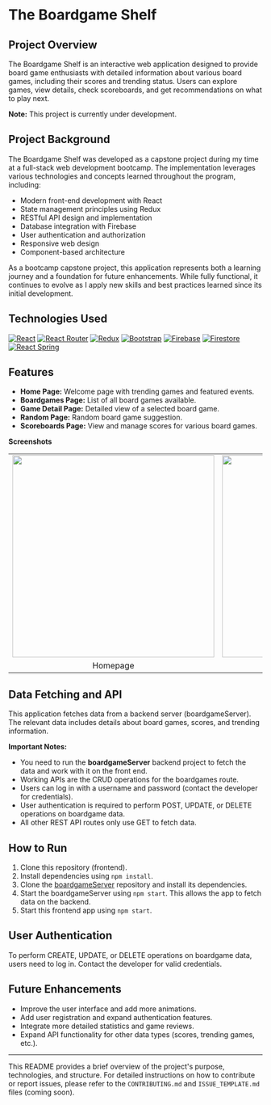 # The Boardgame Shelf

## Project Overview

The Boardgame Shelf is an interactive web application designed to provide board game enthusiasts with detailed information about various board games, including their scores and trending status. Users can explore games, view details, check scoreboards, and get recommendations on what to play next.

**Note:** This project is currently under development.

## Project Background

The Boardgame Shelf was developed as a capstone project during my time at a full-stack web development bootcamp. The implementation leverages various technologies and concepts learned throughout the program, including:

- Modern front-end development with React
- State management principles using Redux
- RESTful API design and implementation
- Database integration with Firebase
- User authentication and authorization
- Responsive web design
- Component-based architecture

As a bootcamp capstone project, this application represents both a learning journey and a foundation for future enhancements. While fully functional, it continues to evolve as I apply new skills and best practices learned since its initial development.

## Technologies Used

[![React](https://img.shields.io/badge/React-20232A?style=for-the-badge&logo=react&logoColor=61DAFB)](https://reactjs.org/)
[![React Router](https://img.shields.io/badge/React_Router-CA4245?style=for-the-badge&logo=react-router&logoColor=white)](https://reactrouter.com/)
[![Redux](https://img.shields.io/badge/Redux_Toolkit-593D88?style=for-the-badge&logo=redux&logoColor=white)](https://redux-toolkit.js.org/)
[![Bootstrap](https://img.shields.io/badge/Reactstrap-7952B3?style=for-the-badge&logo=bootstrap&logoColor=white)](https://reactstrap.github.io/)
[![Firebase](https://img.shields.io/badge/Firebase-FFCA28?style=for-the-badge&logo=firebase&logoColor=black)](https://firebase.google.com/)
[![Firestore](https://img.shields.io/badge/Firestore-FFCA28?style=for-the-badge&logo=firebase&logoColor=black)](https://firebase.google.com/docs/firestore)
[![React Spring](https://img.shields.io/badge/React_Spring-43853D?style=for-the-badge&logo=react&logoColor=white)](https://react-spring.dev/)

## Features

- **Home Page:** Welcome page with trending games and featured events.
- **Boardgames Page:** List of all board games available.
- **Game Detail Page:** Detailed view of a selected board game.
- **Random Page:** Random board game suggestion.
- **Scoreboards Page:** View and manage scores for various board games.

**Screenshots**
<table>
  <tr>
    <td><img src="https://github.com/user-attachments/assets/10a60b78-20b9-4b71-8041-a90a200f83a0" width="400"/></td>
    <td><img src="https://github.com/user-attachments/assets/51445fc3-17a6-429f-a57a-1c5dd60f618c" width="400"/></td>
    <td><img src="https://github.com/user-attachments/assets/7e5e2d8b-7373-41ca-a406-f2a5169c119a" width="400"/></td>
  </tr>
  <tr>
    <td align="center">Homepage</td>
    <td align="center">Boardgames Page</td>
    <td align="center">Scoreboards Page</td>
  </tr>
</table>

## Data Fetching and API

This application fetches data from a backend server (boardgameServer). The relevant data includes details about board games, scores, and trending information.

**Important Notes:**
- You need to run the **boardgameServer** backend project to fetch the data and work with it on the front end.
- Working APIs are the CRUD operations for the boardgames route.
- Users can log in with a username and password (contact the developer for credentials).
- User authentication is required to perform POST, UPDATE, or DELETE operations on boardgame data.
- All other REST API routes only use GET to fetch data.

## How to Run

1. Clone this repository (frontend).
2. Install dependencies using `npm install`.
3. Clone the [boardgameServer](https://github.com/esthermdev/boardgameServer) repository and install its dependencies.
4. Start the boardgameServer using `npm start`. This allows the app to fetch data on the backend.
5. Start this frontend app using `npm start`.

## User Authentication

To perform CREATE, UPDATE, or DELETE operations on boardgame data, users need to log in. Contact the developer for valid credentials.

## Future Enhancements

- Improve the user interface and add more animations.
- Add user registration and expand authentication features.
- Integrate more detailed statistics and game reviews.
- Expand API functionality for other data types (scores, trending games, etc.).

---

This README provides a brief overview of the project's purpose, technologies, and structure. For detailed instructions on how to contribute or report issues, please refer to the `CONTRIBUTING.md` and `ISSUE_TEMPLATE.md` files (coming soon).
